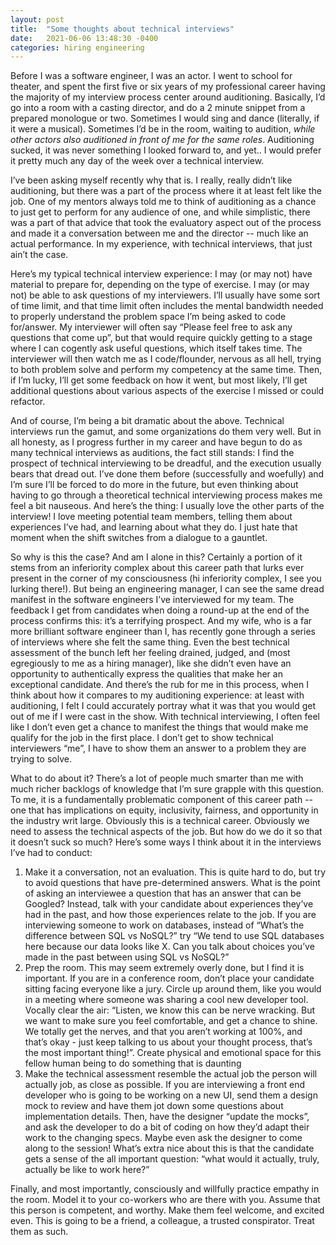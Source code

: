 ```yaml
---
layout: post
title:  "Some thoughts about technical interviews"
date:   2021-06-06 13:48:30 -0400
categories: hiring engineering
---
```


Before I was a software engineer, I was an actor. I went to school for theater, and spent the first five or six years of my professional career having the majority of my interview process center around auditioning. Basically, I’d go into a room with a casting director, and do a 2 minute snippet from a prepared monologue or two. Sometimes I would sing and dance (literally, if it were a musical). Sometimes I’d be in the room, waiting to audition, *while other actors also auditioned in front of me for the same roles*. Auditioning sucked, it was never something I looked forward to, and yet.. I would prefer it pretty much any day of the week over a technical interview.

I’ve been asking myself recently why that is. I really, really didn’t like auditioning, but there was a part of the process where it at least felt like the job. One of my mentors always told me to think of auditioning as a chance to just get to perform for any audience of one, and while simplistic, there was a part of that advice that took the evaluatory aspect out of the process and made it a conversation between me and the director -- much like an actual performance. In my experience, with technical interviews, that just ain’t the case.

Here’s my typical technical interview experience: I may (or may not) have material to prepare for, depending on the type of exercise. I may (or may not) be able to ask questions of my interviewers. I’ll usually have some sort of time limit, and that time limit often includes the mental bandwidth needed to properly understand the problem space I’m being asked to code for/answer. My interviewer will often say “Please feel free to ask any questions that come up”, but that would require quickly getting to a stage where I can cogently ask useful questions, which itself takes time. The interviewer will then watch me as I code/flounder, nervous as all hell, trying to both problem solve and perform my competency at the same time. Then, if I’m lucky, I’ll get some feedback on how it went, but most likely, I’ll get additional questions about various aspects of the exercise I missed or could refactor.

And of course, I’m being a bit dramatic about the above. Technical interviews run the gamut, and some organizations do them very well. But in all honesty, as I progress further in my career and have begun to do as many technical interviews as auditions, the fact still stands: I find the prospect of technical interviewing to be dreadful, and the execution usually bears that dread out. I’ve done them before (successfully and woefully) and I’m sure I’ll be forced to do more in the future, but even thinking about having to go through a theoretical technical interviewing process makes me feel a bit nauseous. And here’s the thing: I usually love the other parts of the interview! I love meeting potential team members, telling them about experiences I’ve had, and learning about what they do. I just hate that moment when the shift switches from a dialogue to a gauntlet.

So why is this the case? And am I alone in this? Certainly a portion of it stems from an inferiority complex about this career path that lurks ever present in the corner of my consciousness (hi inferiority complex, I see you lurking there!). But being an engineering manager, I can see the same dread manifest in the software engineers I’ve interviewed for my team. The feedback I get from candidates when doing a round-up at the end of the process confirms this: it’s a terrifying prospect. And my wife, who is a far more brilliant software engineer than I, has recently gone through a series of interviews where she felt the same thing. Even the best technical assessment of the bunch left her feeling drained, judged, and (most egregiously to me as a hiring manager), like she didn’t even have an opportunity to authentically express the qualities that make her an exceptional candidate. And there’s the rub for me in this process, when I think about how it compares to my auditioning experience: at least with auditioning, I felt I could accurately portray what it was that you would get out of me if I were cast in the show. With technical interviewing, I often feel like I don’t even get a chance to manifest the things that would make me qualify for the job in the first place. I don’t get to show technical interviewers “me”, I have to show them an answer to a problem they are trying to solve.

What to do about it? There’s a lot of people much smarter than me with much richer backlogs of knowledge that I’m sure grapple with this question. To me, it is a fundamentally problematic component of this career path -- one that has implications on equity, inclusivity, fairness, and opportunity in the industry writ large. Obviously this is a technical career. Obviously we need to assess the technical aspects of the job. But how do we do it so that it doesn’t suck so much? Here’s some ways I think about it in the interviews I’ve had to conduct:

1. Make it a conversation, not an evaluation. This is quite hard to do, but try to avoid questions that have pre-determined answers. What is the point of asking an interviewee a question that has an answer that can be Googled? Instead, talk with your candidate about experiences they’ve had in the past, and how those experiences relate to the job. If you are interviewing someone to work on databases, instead of “What’s the difference between SQL vs NoSQL?” try “We tend to use SQL databases here because our data looks like X. Can you talk about choices you’ve made in the past between using SQL vs NoSQL?”
2. Prep the room. This may seem extremely overly done, but I find it is important. If you are in a conference room, don’t place your candidate sitting facing everyone like a jury. Circle up around them, like you would in a meeting where someone was sharing a cool new developer tool. Vocally clear the air: “Listen, we know this can be nerve wracking. But we want to make sure you feel comfortable, and get a chance to shine. We totally get the nerves, and that you aren’t working at 100%, and that’s okay - just keep talking to us about your thought process, that’s the most important thing!”. Create physical and emotional space for this fellow human being to do something that is daunting
3. Make the technical assessment resemble the actual job the person will actually job, as close as possible. If you are interviewing a front end developer who is going to be working on a new UI, send them a design mock to review and have them jot down some questions about implementation details. Then, have the designer “update the mocks”, and ask the developer to do a bit of coding on how they’d adapt their work to the changing specs. Maybe even ask the designer to come along to the session! What’s extra nice about this is that the candidate gets a sense of the all important question: “what would it actually, truly, actually be like to work here?”

Finally, and most importantly, consciously and willfully practice empathy in the room. Model it to your co-workers who are there with you. Assume that this person is competent, and worthy. Make them feel welcome, and excited even. This is going to be a friend, a colleague, a trusted conspirator. Treat them as such.
